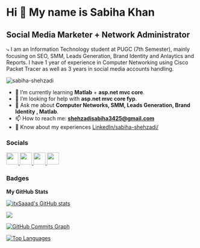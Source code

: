 Hi 👋 My name is Sabiha Khan
=============================

Social Media Marketer + Network Administrator
---------------------------------------------

⤷ I am an Information Technology student at PUGC (7th Semester), mainly focusing on SEO, SMM, Leads Generation, Brand Identity and Anlaytics and Reports. I have 1 year of experience in Computer Networking using Cisco Packet Tracer as well as 3 years in social media accounts handling.

<img src="https://komarev.com/ghpvc/?username=sabiha-shehzadi&show_icons=true&hide=&count_private=true&title_color=22c55e&text_color=ffffff&icon_color=14b8a6&bg_color=1c1917&hide_border=true&show_icons=true" alt="sabiha-shehzadi"/>

- 🌱 I’m currently learning **Matlab** + **asp.net mvc core**.
- 🤔 I’m looking for help with **asp.net mvc core fyp**.
- 💬 Ask me about **Computer Networks, SMM, Leads Generation, Brand Identity , Matlab**.
- 📫 How to reach me: **shehzadisabiha3425@gmail.com**
- 📄 Know about my experiences [LinkedIn/sabiha-shehzadi/](https://www.linkedin.com/in/sabiha-shehzadi/)

### Socials

<p align="left"> 
  <a href="https://www.github.com/sabiha-shehzadi" target="_blank" rel="noreferrer">
    <img src="https://raw.githubusercontent.com/danielcranney/readme-generator/main/public/icons/socials/github.svg" width="32" height="32" />
  </a> 
  <a href="http://www.instagram.com/vibingwith._.bunny" target="_blank" rel="noreferrer">
    <img src="https://raw.githubusercontent.com/danielcranney/readme-generator/main/public/icons/socials/instagram.svg" width="32" height="32" />
  </a> 
  <a href="https://www.linkedin.com/in/sabiha-shehzadi" target="_blank" rel="noreferrer">
    <img src="https://raw.githubusercontent.com/danielcranney/readme-generator/main/public/icons/socials/linkedin.svg" width="32" height="32" />
  </a> 
  <a href="https://stackoverflow.com/users/21424002/sabiha-shehzadi" target="_blank" rel="noreferrer">
    <img src="https://raw.githubusercontent.com/danielcranney/readme-generator/main/public/icons/socials/stackoverflow.svg" width="32" height="32" />
  </a>
</p>

### Badges

<b>My GitHub Stats</b>

<a href="http://www.github.com/sabiha-shehzadi"><img src="https://github-readme-stats.vercel.app/api?username=sabiha-shehzadi&show_icons=true&hide=&count_private=true&title_color=22c55e&text_color=ffffff&icon_color=14b8a6&bg_color=1c1917&hide_border=true&show_icons=true" alt="itxSaaad's GitHub stats" /></a>

<a href="http://www.github.com/sabiha-shehzadi"><img src="https://github-readme-streak-stats.herokuapp.com/?user=sabiha-shehzadi&stroke=ffffff&background=1c1917&ring=22c55e&fire=22c55e&currStreakNum=ffffff&currStreakLabel=22c55e&sideNums=ffffff&sideLabels=ffffff&dates=ffffff&hide_border=true" /></a>

<a href="http://www.github.com/sabiha-shehzadi">
<img src="https://github-readme-activity-graph.vercel.app/graph?username=sabiha-shehzadi&bg_color=1c1917&color=ffffff&line=14b8a6&point=ffffff&area_color=1c1917&area=true&hide_border=true&custom_title=GitHub%20Commits%20Graph" alt="GitHub Commits Graph" />
</a>

<a href="https://github.com/sabiha-shehzadi" align="left"><img src="https://github-readme-stats.vercel.app/api/top-langs/?username=sabiha-shehzadi&langs_count=10&title_color=22c55e&text_color=ffffff&icon_color=14b8a6&bg_color=1c1917&hide_border=true&locale=en&custom_title=Top%20%Languages" alt="Top Languages" /></a>

